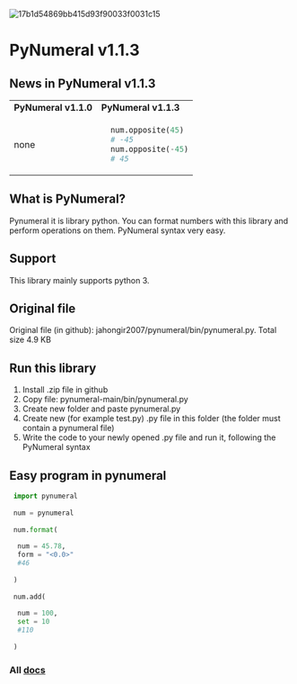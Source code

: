 ![17b1d54869bb415d93f90033f0031c15](https://user-images.githubusercontent.com/69193276/115025179-76e96b00-9eda-11eb-9137-91cd34ad60d9.png)
# PyNumeral v1.1.3
## News in PyNumeral v1.1.3
<table>
 <tr>
  <td><b>PyNumeral v1.1.0</b></td>
  <td><b>PyNumeral v1.1.3</b></td>
 </tr>
  <tr>
  <td>
   none
   </td>
    <td>
   
   ```python
     num.opposite(45)
     # -45
     num.opposite(-45)
     # 45
   ```
   </td>
   </tr>
</table>

## What is PyNumeral? 
Pynumeral it is library python. You can format numbers with this library and perform operations on them. PyNumeral syntax very easy.
## Support
This library mainly supports python 3.
## Original file
Original file (in github): jahongir2007/pynumeral/bin/pynumeral.py. Total size 4.9 KB
## Run this library
1. Install .zip file in github
2. Copy file: pynumeral-main/bin/pynumeral.py
3. Create new folder and paste pynumeral.py
4. Create new (for example test.py) .py file in this folder (the folder must contain a pynumeral file)
5. Write the code to your newly opened .py file and run it, following the PyNumeral syntax
## Easy program in pynumeral
```python
 import pynumeral
 
 num = pynumeral
 
 num.format(
 
  num = 45.78,
  form = "<0.0>"
  #46
  
 )
 
 num.add(
 
  num = 100,
  set = 10
  #110
  
 )
```
### All [docs](https://jahongir2007.github.io/pynumeral/)
